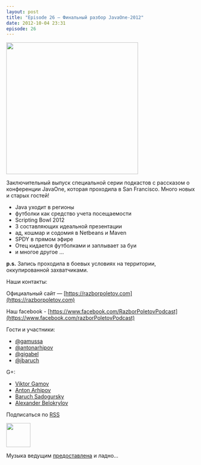 ```yaml
---
layout: post
title: "Episode 26 — Финальный разбор JavaOne-2012"
date: 2012-10-04 23:31
episode: 26
---
```


<img border="0" width="350" height="350" src="http://s.rpod.ru/data/pictures/00/00/01/01/92/3a60c81db236c948b8ee679b8339c2d3.png"/>

<!-- topics goes here-->
Заключительный выпуск специальной серии подкастов с рассказом о конференции JavaOne, которая проходила в San Francisco.
Много новых и старых гостей!

- Java уходит в регионы
- футболки как средство учета посещаемости
- Scripting Bowl 2012
- 3 составляющих идеальной презентации
- ад, кошмар и содомия в Netbeans и Maven
- SPDY в прямом эфире
- Отец кидается футболками и заплывает за буи
- и многое другое ...

**p.s.** Запись проходила в боевых условиях на территории, оккупированной захватчиками. 

Наши контакты:

Официальный сайт — [https://razborpoletov.com](https://razborpoletov.com)

Наш facebook - [https://www.facebook.com/RazborPoletovPodcast](https://www.facebook.com/razborPoletovPodcast)

Гости и участники:

* [@gamussa](https://twitter.com/#!/gamussa)
* [@antonarhipov](https://twitter.com/antonarhipov)
* [@gigabel](https://twitter.com/gigabel)
* [@jbaruch](https://twitter.com/jbaruch)

G+:

 * [Viktor Gamov](http://gplus.to/gAmUssA) 
 * [Anton Arhipov](https://plus.google.com/105779776776467952201) 
 * [Baruch Sadogursky](https://plus.google.com/116033097136007429330/posts)
 * [Alexander Belokrylov](https://plus.google.com/101611993436486061032/posts)

<!-- player goes here-->
<audio preload="none">
  <source src="http://traffic.libsyn.com/razborpoletov/razbor_26.mp3" type="audio/mp3" />
  Your browser does not support the audio tag.
</audio>

Подписаться по [RSS](http://feeds.feedburner.com/razbor-podcast)

<!-- episode file link goes here-->
<a href="http://traffic.libsyn.com/razborpoletov/razbor_26.mp3" imageanchor="1" style="clear: left; margin-bottom: 1em; margin-left: auto; margin-right: 2em;"><img border="0" height="64" src="https://razborpoletov.com/images/mp3.png" width="64" /></a>

Музыка ведущим [предоставлена](http://www.audiobank.fm/single-music/27/111/More-And-Less/) и ладно...

